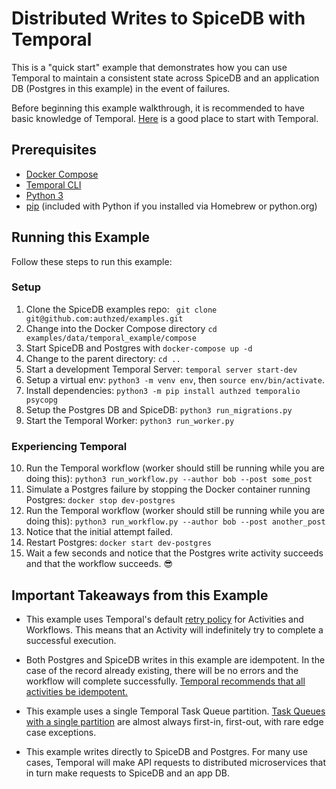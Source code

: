 # Distributed Writes to SpiceDB with Temporal

This is a "quick start" example that demonstrates how you can use Temporal to maintain a consistent state across SpiceDB and an application DB (Postgres in this example) in the event of failures.

Before beginning this example walkthrough, it is recommended to have basic knowledge of Temporal. [Here](https://docs.temporal.io/evaluate/understanding-temporal) is a good place to start with Temporal.

## Prerequisites
- [Docker Compose](https://docs.docker.com/compose/install/)
- [Temporal CLI](https://docs.temporal.io/cli#install)
- [Python 3](https://www.python.org/downloads/)
- [pip](https://packaging.python.org/en/latest/tutorials/installing-packages/) (included with Python if you installed via Homebrew or python.org) 

## Running this Example

Follow these steps to run this example:

### Setup
1. Clone the SpiceDB examples repo: ` git clone git@github.com:authzed/examples.git`
2. Change into the Docker Compose directory `cd examples/data/temporal_example/compose`
3. Start SpiceDB and Postgres with `docker-compose up -d`
4. Change to the parent directory: `cd ..`
5. Start a development Temporal Server: `temporal server start-dev`
6. Setup a virtual env: `python3 -m venv env`, then `source env/bin/activate`.
7. Install dependencies: `python3 -m pip install authzed temporalio psycopg`
8. Setup the Postgres DB and SpiceDB: `python3 run_migrations.py`
9. Start the Temporal Worker: `python3 run_worker.py`

### Experiencing Temporal
10. Run the Temporal workflow (worker should still be running while you are doing this): `python3 run_workflow.py --author bob --post some_post`
11. Simulate a Postgres failure by stopping the Docker container running Postgres: `docker stop dev-postgres`
12. Run the Temporal workflow (worker should still be running while you are doing this): `python3 run_workflow.py --author bob --post another_post`
13. Notice that the initial attempt failed.
14. Restart Postgres: `docker start dev-postgres`
15. Wait a few seconds and notice that the Postgres write activity succeeds and that the workflow succeeds. 😎

## Important Takeaways from this Example

- This example uses Temporal's default [retry policy](https://docs.temporal.io/encyclopedia/retry-policies) for Activities and Workflows. This means that an Activity will indefinitely try to complete a successful execution.

- Both Postgres and SpiceDB writes in this example are idempotent. In the case of the record already existing, there will be no errors and the workflow will complete successfully. [Temporal recommends that all activities be idempotent.](https://docs.temporal.io/activity-definition#idempotency)

- This example uses a single Temporal Task Queue partition. [Task Queues with a single partition](https://docs.temporal.io/task-queue#task-ordering) are almost always first-in, first-out, with rare edge case exceptions.

- This example writes directly to SpiceDB and Postgres. For many use cases, Temporal will make API requests to distributed microservices that in turn make requests to SpiceDB and an app DB.
